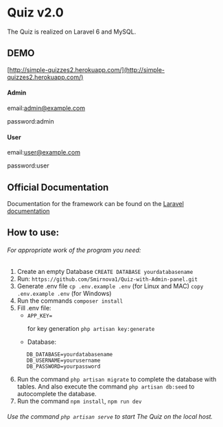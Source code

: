 # Quiz v2.0

The Quiz is realized on Laravel 6 and MySQL.

## DEMO

[http://simple-quizzes2.herokuapp.com/](http://simple-quizzes2.herokuapp.com/)

#### Admin
email:admin@example.com

password:admin

#### User
email:user@example.com

password:user


## Official Documentation
Documentation for the framework can be found on the [Laravel documentation](https://laravel.com/)

## How to use:
###### For appropriate work of the program you need:

1. Create an empty Database `CREATE DATABASE yourdatabasename`
2. Run: `https://github.com/Smirnova1/Quiz-with-Admin-panel.git` 
3. Generate .env file `cp .env.example .env` (for Linux and MAC) `copy .env.example .env` (for Windows)
4. Run the commands `composer install`
5. Fill .env file:
    * `APP_KEY=` <p>for key generation `php artisan key:generate`</p>
    * Database:
     ```
        DB_DATABASE=yourdatabasename
        DB_USERNAME=yourusername
        DB_PASSWORD=yourpassword
      ```
6. Run the command  `php artisan migrate` to complete the database with tables. And also execute the command `php artisan db:seed` to autocomplete the database.
7. Run the command `npm install`, `npm run dev`

###### Use the command `php artisan serve` to start The Quiz on the local host.

